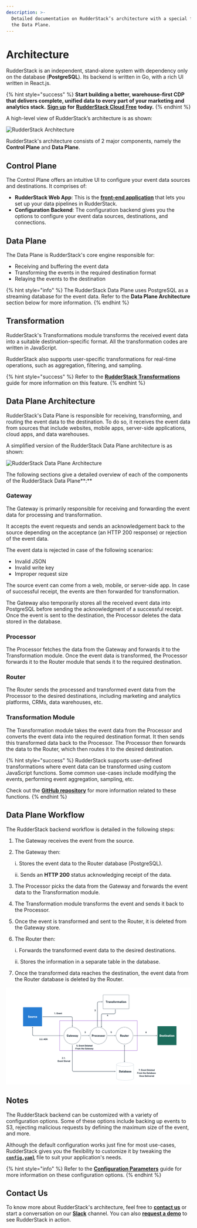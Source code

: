 ```yaml
---
description: >-
  Detailed documentation on RudderStack’s architecture with a special focus on
  the Data Plane.
---
```


# Architecture

RudderStack is an independent, stand-alone system with dependency only on the database \(**PostgreSQL**\). Its backend is written in Go, with a rich UI written in React.js.

{% hint style="success" %}
**Start building a better, warehouse-first CDP that delivers complete, unified data to every part of your marketing and analytics stack.** [**Sign up**](https://app.rudderlabs.com/signup?type=freetrial) **for** [**RudderStack Cloud Free**](https://app.rudderlabs.com/signup?type=freetrial) **today.**
{% endhint %}

A high-level view of RudderStack’s architecture is as shown:

![RudderStack Architecture](../.gitbook/assets/rudderstack-architecture.png)

RudderStack's architecture consists of 2 major components, namely the **Control Plane** and **Data Plane**.

## **Control Plane**

The Control Plane offers an intuitive UI to configure your event data sources and destinations. It comprises of:

* **RudderStack Web App**: This is the [**front-end application**](https://app.rudderlabs.com/signup?type=freetrial) that lets you set up your data pipelines in RudderStack.
* **Configuration Backend**: The configuration backend gives you the options to configure your event data sources, destinations, and connections.

## **Data Plane**

The Data Plane is RudderStack's core engine responsible for:

* Receiving and buffering the event data
* Transforming the events in the required destination format
* Relaying the events to the destination

{% hint style="info" %}
The RudderStack Data Plane uses PostgreSQL as a streaming database for the event data. Refer to the **Data Plane Architecture** section below for more information.
{% endhint %}

## **Transformation**

RudderStack's Transformations module transforms the received event data into a suitable destination-specific format. All the transformation codes are written in JavaScript.

RudderStack also supports user-specific transformations for real-time operations, such as aggregation, filtering, and sampling.

{% hint style="success" %}
Refer to the [**RudderStack Transformations**](../transformations/) guide for more information on this feature.
{% endhint %}

## **Data Plane Architecture**

RudderStack's Data Plane is responsible for receiving, transforming, and routing the event data to the destination. To do so, it receives the event data from sources that include websites, mobile apps, server-side applications, cloud apps, and data warehouses.

A simplified version of the RudderStack Data Plane architecture is as shown:

![RudderStack Data Plane Architecture](https://lh4.googleusercontent.com/cI7FcmudLVOedkLXA2AwV0tWVI3fZtA66v3Mt8WYGEZnhC8_D-pW53twoh-BbfEBHGw-dvg5tCllbE0xwvGj1b1uPN3KpZU2PAWi0IAS36XzrrzYTm2jcSmjegti_Z57Ca9hZRn4)

The following sections give a detailed overview of each of the components of the RudderStack Data Plane**:**

### **Gateway**

The Gateway is primarily responsible for receiving and forwarding the event data for processing and transformation.

It accepts the event requests and sends an acknowledgement back to the source depending on the acceptance \(an HTTP 200 response\) or rejection of the event data.

The event data is rejected in case of the following scenarios:

* Invalid JSON
* Invalid write key
* Improper request size

The source event can come from a web, mobile, or server-side app. In case of successful receipt, the events are then forwarded for transformation.

The Gateway also temporarily stores all the received event data into PostgreSQL before sending the acknowledgment of a successful receipt. Once the event is sent to the destination, the Processor deletes the data stored in the database.

### **Processor**

The Processor fetches the data from the Gateway and forwards it to the Transformation module. Once the event data is transformed, the Processor forwards it to the Router module that sends it to the required destination.

### **Router**

The Router sends the processed and transformed event data from the Processor to the desired destinations, including marketing and analytics platforms, CRMs, data warehouses, etc.

### **Transformation Module**

The Transformation module takes the event data from the Processor and converts the event data into the required destination format. It then sends this transformed data back to the Processor. The Processor then forwards the data to the Router, which then routes it to the desired destination.

{% hint style="success" %}
RudderStack supports user-defined transformations where event data can be transformed using custom JavaScript functions. Some common use-cases include modifying the events, performing event aggregation, sampling, etc. 

Check out the [**GitHub repository**](https://github.com/rudderlabs/sample-user-transformers) for more information related to these functions.
{% endhint %}

## **Data Plane Workflow**

The RudderStack backend workflow is detailed in the following steps:

1. The Gateway receives the event from the source. 
2. The Gateway then:

   i.  Stores the event data to the Router database \(PostgreSQL\).

   ii. Sends an **HTTP 200** status acknowledging receipt of the data.

3. The Processor picks the data from the Gateway and forwards the event data to the Transformation module. 
4. The Transformation module transforms the event and sends it back to the Processor.
5. Once the event is transformed and sent to the Router, it is deleted from the Gateway store.
6. The Router then:  

   i.  Forwards the transformed event data to the desired destinations.

   ii. Stores the information in a separate table in the database.

7. Once the transformed data reaches the destination, the event data from the Router database is deleted by the Router.

![RudderStack Backend Workflow](../.gitbook/assets/screen-shot-2021-06-07-at-1.25.57-pm.png)

## **Notes**

The RudderStack backend can be customized with a variety of configuration options. Some of these options include backing up events to S3, rejecting malicious requests by defining the maximum size of the event, and more.

Although the default configuration works just fine for most use-cases, RudderStack gives you the flexibility to customize it by tweaking the [**`config.yaml`**](https://github.com/rudderlabs/rudder-server/blob/master/config/config.yaml) file to suit your application's needs.

{% hint style="info" %}
Refer to the [**Configuration Parameters**](../user-guides/administrators-guide/config-parameters.md) guide for more information on these configuration options.
{% endhint %}

## Contact Us

To know more about RudderStack's architecture, feel free to [**contact us**](mailto:%20docs@rudderstack.com) or start a conversation on our [**Slack**](https://resources.rudderstack.com/join-rudderstack-slack) channel. You can also [**request a demo**](https://rudderstack.com/request-a-demo/) to see RudderStack in action.

